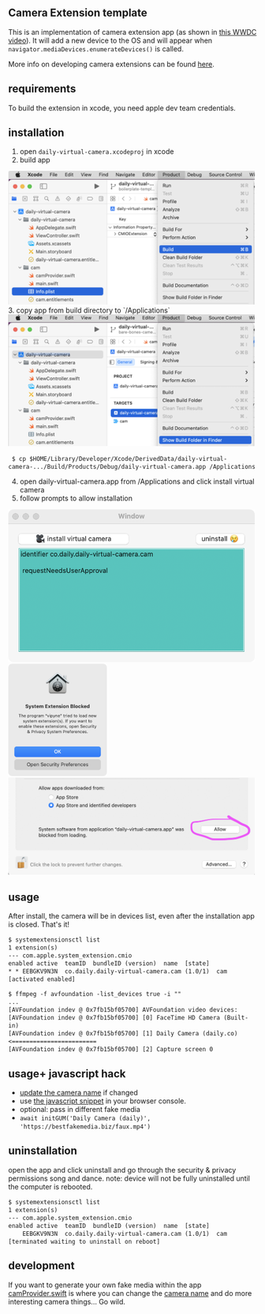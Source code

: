 Camera Extension template
------

This is an implementation of camera extension app (as shown in [this WWDC video](https://developer.apple.com/videos/play/wwdc2022/10022/)).  It will add a new device to the OS and will appear when `navigator.mediaDevices.enumerateDevices()` is called.

More info on developing camera extensions can be found [here](https://developer.apple.com/documentation/coremediaio/creating_a_camera_extension_with_core_media_i_o).

## requirements
To build the extension in xcode, you need apple dev team credentials.


## installation
1. open `daily-virtual-camera.xcodeproj` in xcode
2. build app
<img src="./readme-images/build.png" width="500">
3. copy app from build directory to `/Applications`
<img src="./readme-images/showbuild.png" width="500">

```
 $ cp $HOME/Library/Developer/Xcode/DerivedData/daily-virtual-camera-.../Build/Products/Debug/daily-virtual-camera.app /Applications
```
4. open daily-virtual-camera.app from /Applications and click install virtual camera
6. follow prompts to allow installation
<img src="./readme-images/needs.png" width="500">
<img src="./readme-images/blocked.png" width="200">
<img src="./readme-images/allow.png" width="500">

## usage
After install, the camera will be in devices list, even after the installation app is closed. That's it!
```
$ systemextensionsctl list
1 extension(s)
--- com.apple.system_extension.cmio
enabled active  teamID  bundleID (version)  name  [state]
* * EEBGKV9N3N  co.daily.daily-virtual-camera.cam (1.0/1)  cam [activated enabled]
```

```
$ ffmpeg -f avfoundation -list_devices true -i "" 
...
[AVFoundation indev @ 0x7fb15bf05700] AVFoundation video devices:
[AVFoundation indev @ 0x7fb15bf05700] [0] FaceTime HD Camera (Built-in)
[AVFoundation indev @ 0x7fb15bf05700] [1] Daily Camera (daily.co) <========================
[AVFoundation indev @ 0x7fb15bf05700] [2] Capture screen 0
```

## usage+ javascript hack

* [update the camera name](https://github.com/daily-virtual-camera/macos-camera-extension/blob/main/browserConsoleSnippet.js#L42) if changed
* use [the javascript snippet](https://github.com/daily-virtual-camera/macos-camera-extension/blob/main/browserConsoleSnippet.js) in your browser console.
* optional: pass in different fake media
* `await initGUM('Daily Camera (daily)', 'https://bestfakemedia.biz/faux.mp4')`

## uninstallation
open the app and click uninstall and go through the security & privacy permissions song and dance. 
note: device will not be fully uninstalled until the computer is rebooted.

```
$ systemextensionsctl list
1 extension(s)
--- com.apple.system_extension.cmio
enabled active  teamID  bundleID (version)  name  [state]
    EEBGKV9N3N  co.daily.daily-virtual-camera.cam (1.0/1)  cam [terminated waiting to uninstall on reboot]
```

## development

If you want to generate your own fake media within the app [camProvider.swift](https://github.com/daily-virtual-camera/macos-camera-extension/blob/main/cam/camProvider.swift#L93-L160) is where you can change the [camera name](https://github.com/daily-virtual-camera/macos-camera-extension/blob/main/cam/camProvider.swift#L15) and do more interesting camera things... Go wild.
